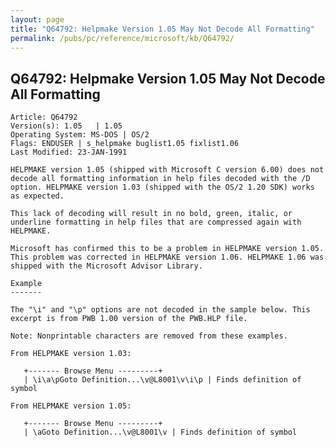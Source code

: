 ```yaml
---
layout: page
title: "Q64792: Helpmake Version 1.05 May Not Decode All Formatting"
permalink: /pubs/pc/reference/microsoft/kb/Q64792/
---
```


## Q64792: Helpmake Version 1.05 May Not Decode All Formatting

	Article: Q64792
	Version(s): 1.05   | 1.05
	Operating System: MS-DOS | OS/2
	Flags: ENDUSER | s_helpmake buglist1.05 fixlist1.06
	Last Modified: 23-JAN-1991
	
	HELPMAKE version 1.05 (shipped with Microsoft C version 6.00) does not
	decode all formatting information in help files decoded with the /D
	option. HELPMAKE version 1.03 (shipped with the OS/2 1.20 SDK) works
	as expected.
	
	This lack of decoding will result in no bold, green, italic, or
	underline formatting in help files that are compressed again with
	HELPMAKE.
	
	Microsoft has confirmed this to be a problem in HELPMAKE version 1.05.
	This problem was corrected in HELPMAKE version 1.06. HELPMAKE 1.06 was
	shipped with the Microsoft Advisor Library.
	
	Example
	-------
	
	The "\i" and "\p" options are not decoded in the sample below. This
	excerpt is from PWB 1.00 version of the PWB.HLP file.
	
	Note: Nonprintable characters are removed from these examples.
	
	From HELPMAKE version 1.03:
	
	   +------- Browse Menu ---------+
	   | \i\a\pGoto Definition...\v@L8001\v\i\p | Finds definition of symbol
	
	From HELPMAKE version 1.05:
	
	   +------- Browse Menu ---------+
	   | \aGoto Definition...\v@L8001\v | Finds definition of symbol
